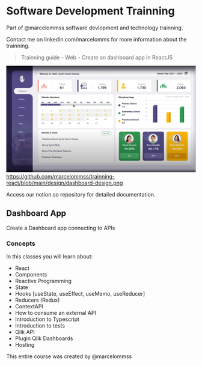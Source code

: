 # Software Development Trainning

Part of @marcelommss software devlopment and technology trainning.

Contact me on linkedin.com/marcelomms for more information about the trainning.

<blockquote> Trainning guide - Web - Create an dashboard app in ReactJS </blockquote>

![DashboardImage](https://github.com/marcelommss/trainning-react/blob/main/design/dashboard-design.png)
https://github.com/marcelommss/trainning-react/blob/main/design/dashboard-design.png

Access our notion.so repository for detailed documentation.


## Dashboard App

Create a Dashboard app connecting to APIs


### Concepts

In this classes you will learn about:

- React
- Components
- Reactive Programming
- State
- Hooks [useState, useEffect, useMemo, useReducer]
- Reducers (Redux)
- ContextAPI
- How to consume an external API
- Introduction to Typescript
- Introduction to tests
- Qlik API
- Plugin Qlik Dashboards
- Hosting


This entire course was created by @marcelommss
